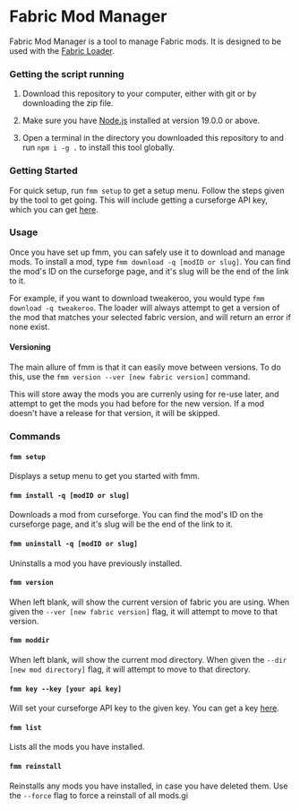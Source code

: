 # Fabric Mod Manager

Fabric Mod Manager is a tool to manage Fabric mods. It is designed to be used with the [Fabric Loader](https://fabricmc.net/use/).

### Getting the script running

1. Download this repository to your computer, either with git or by downloading the zip file.

2. Make sure you have [Node.js](https://nodejs.org/en/) installed at version 19.0.0 or above.

3. Open a terminal in the directory you downloaded this repository to and run `npm i -g .` to install this tool globally.

### Getting Started

For quick setup, run `fmm setup` to get a setup menu. Follow the steps given by the tool to get going. This will include getting a curseforge API key, which you can get [here](https://console.curseforge.com/#/api-keys).

### Usage

Once you have set up fmm, you can safely use it to download and manage mods. To install a mod, type `fmm download -q [modID or slug]`. You can find the mod's ID on the curseforge page, and it's slug will be the end of the link to it.

For example, if you want to download tweakeroo, you would type `fmm download -q tweakeroo`. The loader will always attempt to get a version of the mod that matches your selected fabric version, and will return an error if none exist.

#### Versioning

The main allure of fmm is that it can easily move between versions. To do this, use the `fmm version --ver [new fabric version]` command.

This will store away the mods you are currenly using for re-use later, and attempt to get the mods you had before for the new version. If a mod doesn't have a release for that version, it will be skipped.

### Commands

#### `fmm setup`
Displays a setup menu to get you started with fmm.

#### `fmm install -q [modID or slug]`
Downloads a mod from curseforge. You can find the mod's ID on the curseforge page, and it's slug will be the end of the link to it.

#### `fmm uninstall -q [modID or slug]`
Uninstalls a mod you have previously installed.

#### `fmm version`
When left blank, will show the current version of fabric you are using. When given the `--ver [new fabric version]` flag, it will attempt to move to that version.

#### `fmm moddir`
When left blank, will show the current mod directory. When given the `--dir [new mod directory]` flag, it will attempt to move to that directory.

#### `fmm key --key [your api key]`
Will set your curseforge API key to the given key. You can get a key [here](https://console.curseforge.com/#/api-keys).

#### `fmm list`
Lists all the mods you have installed.

#### `fmm reinstall`
Reinstalls any mods you have installed, in case you have deleted them. Use the `--force` flag to force a reinstall of all mods.gi
